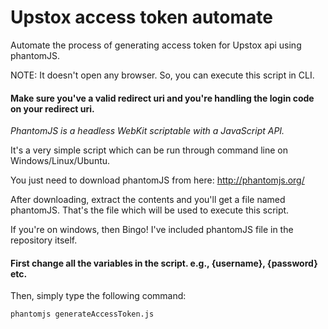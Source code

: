 # Upstox access token automate
Automate the process of generating access token for Upstox api using phantomJS.

NOTE: It doesn't open any browser. So, you can execute this script in CLI.

#### Make sure you've a valid redirect uri and you're handling the login code on your redirect uri.

_PhantomJS is a headless WebKit scriptable with a JavaScript API._

It's a very simple script which can be run through command line on Windows/Linux/Ubuntu.

You just need to download phantomJS from here: http://phantomjs.org/

After downloading, extract the contents and you'll get a file named phantomJS. That's the file which will be used to execute this script.

If you're on windows, then Bingo! I've included phantomJS file in the repository itself.

#### First change all the variables in the script. e.g., {username}, {password} etc.

Then, simply type the following command:

    phantomjs generateAccessToken.js
